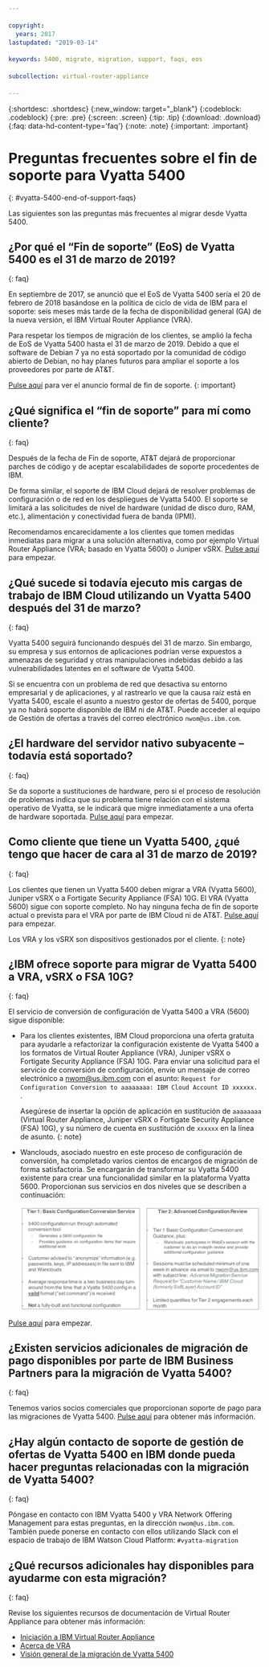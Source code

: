```yaml
---

copyright:
  years: 2017
lastupdated: "2019-03-14"

keywords: 5400, migrate, migration, support, faqs, eos

subcollection: virtual-router-appliance

---
```


{:shortdesc: .shortdesc}
{:new_window: target="_blank"}
{:codeblock: .codeblock}
{:pre: .pre}
{:screen: .screen}
{:tip: .tip}
{:download: .download}
{:faq: data-hd-content-type='faq'}
{:note: .note}
{:important: .important}

# Preguntas frecuentes sobre el fin de soporte para Vyatta 5400
{: #vyatta-5400-end-of-support-faqs}

Las siguientes son las preguntas más frecuentes al migrar desde Vyatta 5400.

## ¿Por qué el “Fin de soporte” (EoS) de Vyatta 5400 es el 31 de marzo de 2019?
{: faq}

En septiembre de 2017, se anunció que el EoS de Vyatta 5400 sería el 20 de febrero de 2018 basándose en la política de ciclo de vida de IBM para el soporte: seis meses más tarde de la fecha de disponibilidad general (GA) de la nueva versión, el IBM Virtual Router Appliance (VRA).

Para respetar los tiempos de migración de los clientes, se amplió la fecha de EoS de Vyatta 5400 hasta el 31 de marzo de 2019. Debido a que el software de Debian 7 ya no está soportado por la comunidad de código abierto de Debian, no hay planes futuros para ampliar el soporte a los proveedores por parte de AT&T.

[Pulse aquí](/docs/infrastructure/virtual-router-appliance?topic=virtual-router-appliance-vyatta-5400-end-of-support-announcement) para ver el anuncio formal de fin de soporte.
{: important}

## ¿Qué significa el “fin de soporte” para mí como cliente?
{: faq}

Después de la fecha de Fin de soporte, AT&T dejará de proporcionar parches de código y de aceptar escalabilidades de soporte procedentes de IBM.

De forma similar, el soporte de IBM Cloud dejará de resolver problemas de configuración o de red en los despliegues de Vyatta 5400.  El soporte se limitará a las solicitudes de nivel de hardware (unidad de disco duro, RAM, etc.), alimentación y conectividad fuera de banda (IPMI).

Recomendamos encarecidamente a los clientes que tomen medidas inmediatas para migrar a una solución alternativa, como por ejemplo Virtual Router Appliance (VRA; basado en Vyatta 5600) o Juniper vSRX.  [Pulse
aquí](/docs/infrastructure/virtual-router-appliance?topic=virtual-router-appliance-migration-overview) para empezar.

## ¿Qué sucede si todavía ejecuto mis cargas de trabajo de IBM Cloud utilizando un Vyatta 5400 después del 31 de marzo?
{: faq}

Vyatta 5400 seguirá funcionando después del 31 de marzo. Sin embargo, su empresa y sus entornos de aplicaciones podrían verse expuestos a amenazas de seguridad y otras manipulaciones indebidas debido a las vulnerabilidades latentes en el software de Vyatta 5400.

Si se encuentra con un problema de red que desactiva su entorno empresarial y de aplicaciones, y al rastrearlo ve que la causa raíz está en Vyatta 5400, escale el asunto a nuestro gestor de ofertas de 5400, porque ya no habrá soporte disponible de IBM ni de AT&T. Puede acceder al equipo de Gestión de ofertas a través del correo electrónico `nwom@us.ibm.com`.

## ¿El hardware del servidor nativo subyacente – todavía está soportado?
{: faq}

Se da soporte a sustituciones de hardware, pero si el proceso de resolución de problemas indica que su problema tiene relación con el sistema operativo de Vyatta, se le indicará que migre inmediatamente a una oferta de hardware soportada. [Pulse
aquí](/docs/infrastructure/virtual-router-appliance?topic=virtual-router-appliance-migration-overview) para empezar.

## Como cliente que tiene un Vyatta 5400, ¿qué tengo que hacer de cara al 31 de marzo de 2019?
{: faq}

Los clientes que tienen un Vyatta 5400 deben migrar a VRA (Vyatta 5600), Juniper vSRX o a Fortigate Security Appliance (FSA) 10G. El VRA (Vyatta 5600) sigue con soporte completo. No hay ninguna fecha de fin de soporte actual o prevista para el VRA por parte de IBM Cloud ni de AT&T. [Pulse
aquí](/docs/infrastructure/virtual-router-appliance?topic=virtual-router-appliance-migration-overview) para empezar.

  Los VRA y los vSRX son dispositivos gestionados por el cliente.
  {: note}

## ¿IBM ofrece soporte para migrar de Vyatta 5400 a VRA, vSRX o FSA 10G?
{: faq}

El servicio de conversión de configuración de Vyatta 5400 a VRA (5600) sigue disponible:

* Para los clientes existentes, IBM Cloud proporciona una oferta gratuita para ayudarle a refactorizar la configuración existente de Vyatta 5400
a los formatos de Virtual Router Appliance (VRA), Juniper vSRX o Fortigate Security Appliance (FSA) 10G. Para enviar una solicitud para el servicio de conversión de configuración, envíe un mensaje de correo electrónico a nwom@us.ibm.com con el asunto: `Request for Configuration Conversion to aaaaaaaa: IBM Cloud Account ID xxxxxx. `.

  Asegúrese de insertar la opción de aplicación en sustitución de `aaaaaaaa` (Virtual Router Appliance, Juniper vSRX o Fortigate Security Appliance (FSA) 10G), y su número de cuenta en sustitución de `xxxxxx` en la línea de asunto.
  {: note}

* Wanclouds, asociado nuestro en este proceso de configuración de conversión, ha completado varios cientos de encargos de migración de forma satisfactoria. Se encargarán de transformar su Vyatta 5400 existente para crear una funcionalidad similar en la plataforma Vyatta 5600. Proporcionan sus servicios en dos niveles que se describen a continuación:

  <img src="images/tiers.png" alt="dibujo" style="width: 700px;"/>

[Pulse
aquí](/docs/infrastructure/virtual-router-appliance?topic=virtual-router-appliance-migration-overview) para empezar.

## ¿Existen servicios adicionales de migración de pago disponibles por parte de IBM Business Partners para la migración de Vyatta 5400?
{: faq}

Tenemos varios socios comerciales que proporcionan soporte de pago para las migraciones de Vyatta 5400. [Pulse aquí](/docs/infrastructure/virtual-router-appliance?topic=virtual-router-appliance-vyatta-5400-end-of-support-announcement) para obtener más información.

## ¿Hay algún contacto de soporte de gestión de ofertas de Vyatta 5400 en IBM donde pueda hacer preguntas relacionadas con la migración de Vyatta 5400?
{: faq}

Póngase en contacto con IBM Vyatta 5400 y VRA Network Offering Management para estas preguntas, en la dirección `nwom@us.ibm.com`. También puede ponerse en contacto con ellos utilizando Slack con el espacio de trabajo de IBM Watson Cloud Platform: `#vyatta-migration`

## ¿Qué recursos adicionales hay disponibles para ayudarme con esta migración?
{: faq}

Revise los siguientes recursos de documentación de Virtual Router Appliance para obtener más información:

  * [Iniciación a IBM Virtual Router Appliance](/docs/infrastructure/virtual-router-appliance?topic=virtual-router-appliance-getting-started)
  * [Acerca de VRA](/docs/infrastructure/virtual-router-appliance?topic=virtual-router-appliance-about-the-vra)
  * [Visión general de la migración de Vyatta 5400](/docs/infrastructure/virtual-router-appliance?topic=virtual-router-appliance-migration-overview)

